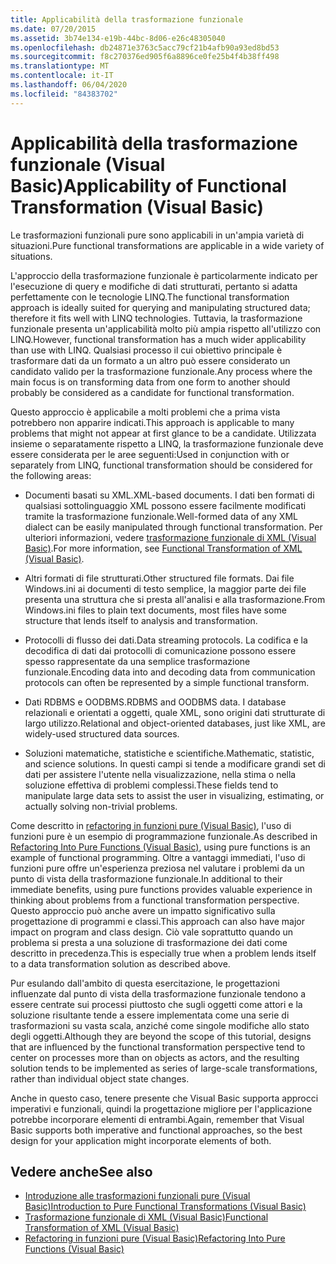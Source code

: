 ```yaml
---
title: Applicabilità della trasformazione funzionale
ms.date: 07/20/2015
ms.assetid: 3b74e134-e19b-44bc-8d06-e26c48305040
ms.openlocfilehash: db24871e3763c5acc79cf21b4afb90a93ed8bd53
ms.sourcegitcommit: f8c270376ed905f6a8896ce0fe25b4f4b38ff498
ms.translationtype: MT
ms.contentlocale: it-IT
ms.lasthandoff: 06/04/2020
ms.locfileid: "84383702"
---
```

# <a name="applicability-of-functional-transformation-visual-basic"></a><span data-ttu-id="9f482-102">Applicabilità della trasformazione funzionale (Visual Basic)</span><span class="sxs-lookup"><span data-stu-id="9f482-102">Applicability of Functional Transformation (Visual Basic)</span></span>
<span data-ttu-id="9f482-103">Le trasformazioni funzionali pure sono applicabili in un'ampia varietà di situazioni.</span><span class="sxs-lookup"><span data-stu-id="9f482-103">Pure functional transformations are applicable in a wide variety of situations.</span></span>  
  
 <span data-ttu-id="9f482-104">L'approccio della trasformazione funzionale è particolarmente indicato per l'esecuzione di query e modifiche di dati strutturati, pertanto si adatta perfettamente con le tecnologie LINQ.</span><span class="sxs-lookup"><span data-stu-id="9f482-104">The functional transformation approach is ideally suited for querying and manipulating structured data; therefore it fits well with LINQ technologies.</span></span> <span data-ttu-id="9f482-105">Tuttavia, la trasformazione funzionale presenta un'applicabilità molto più ampia rispetto all'utilizzo con LINQ.</span><span class="sxs-lookup"><span data-stu-id="9f482-105">However, functional transformation has a much wider applicability than use with LINQ.</span></span> <span data-ttu-id="9f482-106">Qualsiasi processo il cui obiettivo principale è trasformare dati da un formato a un altro può essere considerato un candidato valido per la trasformazione funzionale.</span><span class="sxs-lookup"><span data-stu-id="9f482-106">Any process where the main focus is on transforming data from one form to another should probably be considered as a candidate for functional transformation.</span></span>  
  
 <span data-ttu-id="9f482-107">Questo approccio è applicabile a molti problemi che a prima vista potrebbero non apparire indicati.</span><span class="sxs-lookup"><span data-stu-id="9f482-107">This approach is applicable to many problems that might not appear at first glance to be a candidate.</span></span> <span data-ttu-id="9f482-108">Utilizzata insieme o separatamente rispetto a LINQ, la trasformazione funzionale deve essere considerata per le aree seguenti:</span><span class="sxs-lookup"><span data-stu-id="9f482-108">Used in conjunction with or separately from LINQ, functional transformation should be considered for the following areas:</span></span>  
  
- <span data-ttu-id="9f482-109">Documenti basati su XML.</span><span class="sxs-lookup"><span data-stu-id="9f482-109">XML-based documents.</span></span> <span data-ttu-id="9f482-110">I dati ben formati di qualsiasi sottolinguaggio XML possono essere facilmente modificati tramite la trasformazione funzionale.</span><span class="sxs-lookup"><span data-stu-id="9f482-110">Well-formed data of any XML dialect can be easily manipulated through functional transformation.</span></span> <span data-ttu-id="9f482-111">Per ulteriori informazioni, vedere [trasformazione funzionale di XML (Visual Basic)](functional-transformation-of-xml.md).</span><span class="sxs-lookup"><span data-stu-id="9f482-111">For more information, see [Functional Transformation of XML (Visual Basic)](functional-transformation-of-xml.md).</span></span>  
  
- <span data-ttu-id="9f482-112">Altri formati di file strutturati.</span><span class="sxs-lookup"><span data-stu-id="9f482-112">Other structured file formats.</span></span> <span data-ttu-id="9f482-113">Dai file Windows.ini ai documenti di testo semplice, la maggior parte dei file presenta una struttura che si presta all'analisi e alla trasformazione.</span><span class="sxs-lookup"><span data-stu-id="9f482-113">From Windows.ini files to plain text documents, most files have some structure that lends itself to analysis and transformation.</span></span>  
  
- <span data-ttu-id="9f482-114">Protocolli di flusso dei dati.</span><span class="sxs-lookup"><span data-stu-id="9f482-114">Data streaming protocols.</span></span> <span data-ttu-id="9f482-115">La codifica e la decodifica di dati dai protocolli di comunicazione possono essere spesso rappresentate da una semplice trasformazione funzionale.</span><span class="sxs-lookup"><span data-stu-id="9f482-115">Encoding data into and decoding data from communication protocols can often be represented by a simple functional transform.</span></span>  
  
- <span data-ttu-id="9f482-116">Dati RDBMS e OODBMS.</span><span class="sxs-lookup"><span data-stu-id="9f482-116">RDBMS and OODBMS data.</span></span> <span data-ttu-id="9f482-117">I database relazionali e orientati a oggetti, quale XML, sono origini dati strutturate di largo utilizzo.</span><span class="sxs-lookup"><span data-stu-id="9f482-117">Relational and object-oriented databases, just like XML, are widely-used structured data sources.</span></span>  
  
- <span data-ttu-id="9f482-118">Soluzioni matematiche, statistiche e scientifiche.</span><span class="sxs-lookup"><span data-stu-id="9f482-118">Mathematic, statistic, and science solutions.</span></span> <span data-ttu-id="9f482-119">In questi campi si tende a modificare grandi set di dati per assistere l'utente nella visualizzazione, nella stima o nella soluzione effettiva di problemi complessi.</span><span class="sxs-lookup"><span data-stu-id="9f482-119">These fields tend to manipulate large data sets to assist the user in visualizing, estimating, or actually solving non-trivial problems.</span></span>  
  
 <span data-ttu-id="9f482-120">Come descritto in [refactoring in funzioni pure (Visual Basic)](refactoring-into-pure-functions.md), l'uso di funzioni pure è un esempio di programmazione funzionale.</span><span class="sxs-lookup"><span data-stu-id="9f482-120">As described in [Refactoring Into Pure Functions (Visual Basic)](refactoring-into-pure-functions.md), using pure functions is an example of functional programming.</span></span> <span data-ttu-id="9f482-121">Oltre a vantaggi immediati, l'uso di funzioni pure offre un'esperienza preziosa nel valutare i problemi da un punto di vista della trasformazione funzionale.</span><span class="sxs-lookup"><span data-stu-id="9f482-121">In additional to their immediate benefits, using pure functions provides valuable experience in thinking about problems from a functional transformation perspective.</span></span> <span data-ttu-id="9f482-122">Questo approccio può anche avere un impatto significativo sulla progettazione di programmi e classi.</span><span class="sxs-lookup"><span data-stu-id="9f482-122">This approach can also have major impact on program and class design.</span></span> <span data-ttu-id="9f482-123">Ciò vale soprattutto quando un problema si presta a una soluzione di trasformazione dei dati come descritto in precedenza.</span><span class="sxs-lookup"><span data-stu-id="9f482-123">This is especially true when a problem lends itself to a data transformation solution as described above.</span></span>  
  
 <span data-ttu-id="9f482-124">Pur esulando dall'ambito di questa esercitazione, le progettazioni influenzate dal punto di vista della trasformazione funzionale tendono a essere centrate sui processi piuttosto che sugli oggetti come attori e la soluzione risultante tende a essere implementata come una serie di trasformazioni su vasta scala, anziché come singole modifiche allo stato degli oggetti.</span><span class="sxs-lookup"><span data-stu-id="9f482-124">Although they are beyond the scope of this tutorial, designs that are influenced by the functional transformation perspective tend to center on processes more than on objects as actors, and the resulting solution tends to be implemented as series of large-scale transformations, rather than individual object state changes.</span></span>  
  
 <span data-ttu-id="9f482-125">Anche in questo caso, tenere presente che Visual Basic supporta approcci imperativi e funzionali, quindi la progettazione migliore per l'applicazione potrebbe incorporare elementi di entrambi.</span><span class="sxs-lookup"><span data-stu-id="9f482-125">Again, remember that Visual Basic supports both imperative and functional approaches, so the best design for your application might incorporate elements of both.</span></span>  
  
## <a name="see-also"></a><span data-ttu-id="9f482-126">Vedere anche</span><span class="sxs-lookup"><span data-stu-id="9f482-126">See also</span></span>

- [<span data-ttu-id="9f482-127">Introduzione alle trasformazioni funzionali pure (Visual Basic)</span><span class="sxs-lookup"><span data-stu-id="9f482-127">Introduction to Pure Functional Transformations (Visual Basic)</span></span>](introduction-to-pure-functional-transformations.md)
- [<span data-ttu-id="9f482-128">Trasformazione funzionale di XML (Visual Basic)</span><span class="sxs-lookup"><span data-stu-id="9f482-128">Functional Transformation of XML (Visual Basic)</span></span>](functional-transformation-of-xml.md)
- [<span data-ttu-id="9f482-129">Refactoring in funzioni pure (Visual Basic)</span><span class="sxs-lookup"><span data-stu-id="9f482-129">Refactoring Into Pure Functions (Visual Basic)</span></span>](refactoring-into-pure-functions.md)
